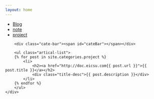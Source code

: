 ```yaml
---
layout: home
---
```


<div class="index-content blog">
    <div class="section">
        <ul class="artical-cate">
            <li><a href="/blog"><span>Blog</span></a></li>
            <li><a href="/note"><span>note</span></a></li>
            <li class="on" ><a href="/project"><span>project</span></a></li>
        </ul>

        <div class="cate-bar"><span id="cateBar"></span></div>

        <ul class="artical-list">
        {% for post in site.categories.project %}
            <li>
                <h2><a href="http://doc.eicsu.com{{ post.url }}">{{ post.title }}</a></h2>
                <div class="title-desc">{{ post.description }}</div>
            </li>
        {% endfor %}
        </ul>
    </div>
</div>
